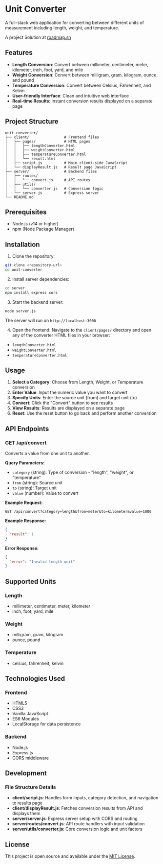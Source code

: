 # Unit Converter

A full-stack web application for converting between different units of measurement including length, weight, and temperature.

A project Solution at [roadmap.sh](https://roadmap.sh/projects/unit-converter)

## Features

- **Length Conversion**: Convert between millimeter, centimeter, meter, kilometer, inch, foot, yard, and mile
- **Weight Conversion**: Convert between milligram, gram, kilogram, ounce, and pound
- **Temperature Conversion**: Convert between Celsius, Fahrenheit, and Kelvin
- **User-friendly Interface**: Clean and intuitive web interface
- **Real-time Results**: Instant conversion results displayed on a separate page

## Project Structure

```
unit-converter/
├── client/                # Frontend files
│   ├── pages/             # HTML pages
│   │   ├── lengthConverter.html
│   │   ├── weightConverter.html
│   │   ├── temperatureConverter.html
│   │   └── result.html
│   ├── script.js          # Main client-side JavaScript
│   └── displayResult.js   # Result page JavaScript
├── server/                # Backend files
│   ├── routes/
│   │   └── convert.js     # API routes
│   ├── utils/
│   │   └── converter.js   # Conversion logic
│   └── server.js          # Express server
└── README.md
```

## Prerequisites

- Node.js (v14 or higher)
- npm (Node Package Manager)

## Installation

1. Clone the repository:

```bash
git clone <repository-url>
cd unit-converter
```

2. Install server dependencies:

```bash
cd server
npm install express cors
```

3. Start the backend server:

```bash
node server.js
```

The server will run on `http://localhost:3000`

4. Open the frontend:
   Navigate to the `client/pages/` directory and open any of the converter HTML files in your browser:

- `lengthConverter.html`
- `weightConverter.html`
- `temperatureConverter.html`

## Usage

1. **Select a Category**: Choose from Length, Weight, or Temperature conversion
2. **Enter Value**: Input the numeric value you want to convert
3. **Specify Units**: Enter the source unit (from) and target unit (to)
4. **Convert**: Click the "Convert" button to see results
5. **View Results**: Results are displayed on a separate page
6. **Reset**: Use the reset button to go back and perform another conversion

## API Endpoints

### GET /api/convert

Converts a value from one unit to another.

**Query Parameters:**

- `category` (string): Type of conversion - "length", "weight", or "temperature"
- `from` (string): Source unit
- `to` (string): Target unit
- `value` (number): Value to convert

**Example Request:**

```
GET /api/convert?category=length&from=meter&to=kilometer&value=1000
```

**Example Response:**

```json
{
  "result": 1
}
```

**Error Response:**

```json
{
  "error": "Invalid length unit"
}
```

## Supported Units

### Length

- millimeter, centimeter, meter, kilometer
- inch, foot, yard, mile

### Weight

- milligram, gram, kilogram
- ounce, pound

### Temperature

- celsius, fahrenheit, kelvin

## Technologies Used

### Frontend

- HTML5
- CSS3
- Vanilla JavaScript
- ES6 Modules
- LocalStorage for data persistence

### Backend

- Node.js
- Express.js
- CORS middleware

## Development

### File Structure Details

- **client/script.js**: Handles form inputs, category detection, and navigation to results page
- **client/displayResult.js**: Fetches conversion results from API and displays them
- **server/server.js**: Express server setup with CORS and routing
- **server/routes/convert.js**: API route handlers with input validation
- **server/utils/converter.js**: Core conversion logic and unit factors

## License

This project is open source and available under the [MIT License](LICENSE).
